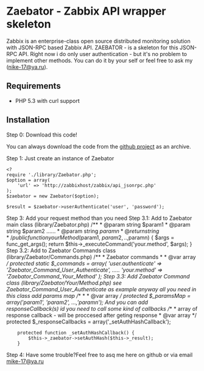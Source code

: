 # Zaebator - Zabbix API wrapper skeleton
Zabbix is an enterprise-class open source distributed monitoring solution with JSON-RPC based Zabbix API.
ZAEBATOR - is a skeleton for this  JSON-RPC API. Right now i do only user authentication - but it's no problem to implement other methods.
You can do it by your self or feel free to ask my (nike-17@ya.ru).

## Requirements

* PHP 5.3 with curl support

## Installation

Step 0: Download this code!

You can always download the code from the [github project](http://github.com/nike-17/Zaebator) as an archive.


Step 1: Just create an instance of Zaebator

	<?
	require './library/Zaebator.php';
	$option = array(
		'url' => 'http://zabbixhost/zabbix/api_jsonrpc.php'
	);
	$zaebator = new Zaebator($option);

	$result = $zaebator->userAuthenticate('user', 'password');


Step 3: Add your request method than you need
Step 3.1: Add to Zaebator main class (library/Zaebator.php)
		/**
		 * @param string $param1
		 * @param string $param2
	......
		 * @param string $paramn
		 * @return string 
		 */
		public function yourMethod($param1, $param2, ..,$paramn) {
			$args = func_get_args(); 
			return $this->_executeCommand('your.method', $args);
		}
Step 3.2: Add to Zaebator Commands  class (library/Zaebator/Commands.php)
		/**
		 * Zaebator commands
		 *
		 * @var array
		 */
		protected static $_commands = array(
			'user.authenticate' => 'Zaebator_Command_User_Authenticate',
			.....
			'your.method' => 'Zaebator_Command_Your_Method'
		);
Step 3.3: Add  Zaebator Command  class (library/Zaebator/Your/Method.php)
see Zaebator_Command_User_Authenticate as example
anyway all you need in this class add params map
		/**
		 *
		 * @var array 
		 */
		protected $_paramsMap = array('param1', 'param2', ...,'paramn');
And you can add responseCallback(s) id you need to call some kind of callbacks
		/**
		 * array of response callback - will be proccesed after geting response
		 * @var array 
		 */
		protected $_responseCallbacks = array('_setAuthHashCallback');
	
		protected function _setAuthHashCallback() {
			$this->_zaebator->setAuthHash($this->_result);
		}
Step 4: Have some trouble?Feel free to asq me here on github or via email mike-17@ya.ru 